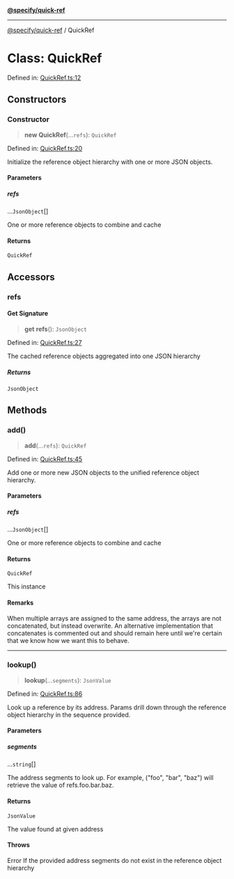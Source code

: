 [**@specify/quick-ref**](../README.md)

***

[@specify/quick-ref](../README.md) / QuickRef

# Class: QuickRef

Defined in: [QuickRef.ts:12](https://github.com/specify-bdd/specify-core/blob/0a7f6fafd35930be20c578f6e33aa9f389b32224/modules/@specify/quick-ref/src/lib/QuickRef.ts#L12)

## Constructors

### Constructor

> **new QuickRef**(...`refs`): `QuickRef`

Defined in: [QuickRef.ts:20](https://github.com/specify-bdd/specify-core/blob/0a7f6fafd35930be20c578f6e33aa9f389b32224/modules/@specify/quick-ref/src/lib/QuickRef.ts#L20)

Initialize the reference object hierarchy with one or more JSON objects.

#### Parameters

##### refs

...`JsonObject`[]

One or more reference objects to combine and cache

#### Returns

`QuickRef`

## Accessors

### refs

#### Get Signature

> **get** **refs**(): `JsonObject`

Defined in: [QuickRef.ts:27](https://github.com/specify-bdd/specify-core/blob/0a7f6fafd35930be20c578f6e33aa9f389b32224/modules/@specify/quick-ref/src/lib/QuickRef.ts#L27)

The cached reference objects aggregated into one JSON hierarchy

##### Returns

`JsonObject`

## Methods

### add()

> **add**(...`refs`): `QuickRef`

Defined in: [QuickRef.ts:45](https://github.com/specify-bdd/specify-core/blob/0a7f6fafd35930be20c578f6e33aa9f389b32224/modules/@specify/quick-ref/src/lib/QuickRef.ts#L45)

Add one or more new JSON objects to the unified reference object
hierarchy.

#### Parameters

##### refs

...`JsonObject`[]

One or more reference objects to combine and cache

#### Returns

`QuickRef`

This instance

#### Remarks

When multiple arrays are assigned to the same address, the arrays are
not concatenated, but instead overwrite.  An alternative implementation
that concatenates is commented out and should remain here until we're
certain that we know how we want this to behave.

***

### lookup()

> **lookup**(...`segments`): `JsonValue`

Defined in: [QuickRef.ts:86](https://github.com/specify-bdd/specify-core/blob/0a7f6fafd35930be20c578f6e33aa9f389b32224/modules/@specify/quick-ref/src/lib/QuickRef.ts#L86)

Look up a reference by its address.  Params drill down through the
reference object hierarchy in the sequence provided.

#### Parameters

##### segments

...`string`[]

The address segments to look up.  For example, ("foo",
                  "bar", "baz") will retrieve the value of
                  refs.foo.bar.baz.

#### Returns

`JsonValue`

The value found at given address

#### Throws

Error
If the provided address segments do not exist in the reference object
hierarchy
